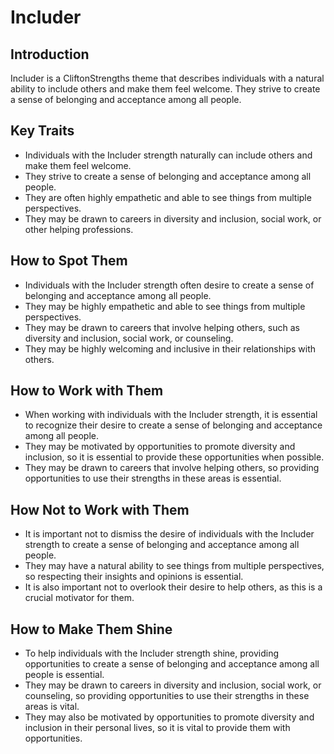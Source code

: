# Includer

## Introduction

Includer is a CliftonStrengths theme that describes individuals with a natural ability to include others and make them feel welcome. They strive to create a sense of belonging and acceptance among all people.

## Key Traits

- Individuals with the Includer strength naturally can include others and make them feel welcome.
- They strive to create a sense of belonging and acceptance among all people.
- They are often highly empathetic and able to see things from multiple perspectives.
- They may be drawn to careers in diversity and inclusion, social work, or other helping professions.

## How to Spot Them

- Individuals with the Includer strength often desire to create a sense of belonging and acceptance among all people.
- They may be highly empathetic and able to see things from multiple perspectives.
- They may be drawn to careers that involve helping others, such as diversity and inclusion, social work, or counseling.
- They may be highly welcoming and inclusive in their relationships with others.

## How to Work with Them

- When working with individuals with the Includer strength, it is essential to recognize their desire to create a sense of belonging and acceptance among all people.
- They may be motivated by opportunities to promote diversity and inclusion, so it is essential to provide these opportunities when possible.
- They may be drawn to careers that involve helping others, so providing opportunities to use their strengths in these areas is essential.

## How Not to Work with Them

- It is important not to dismiss the desire of individuals with the Includer strength to create a sense of belonging and acceptance among all people.
- They may have a natural ability to see things from multiple perspectives, so respecting their insights and opinions is essential.
- It is also important not to overlook their desire to help others, as this is a crucial motivator for them.

## How to Make Them Shine

- To help individuals with the Includer strength shine, providing opportunities to create a sense of belonging and acceptance among all people is essential.
- They may be drawn to careers in diversity and inclusion, social work, or counseling, so providing opportunities to use their strengths in these areas is vital.
- They may also be motivated by opportunities to promote diversity and inclusion in their personal lives, so it is vital to provide them with opportunities.
